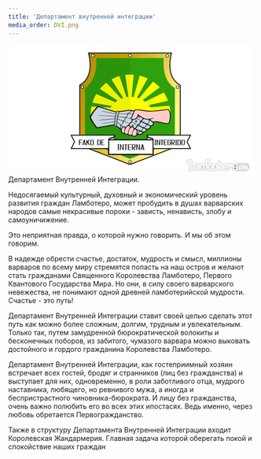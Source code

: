 ```yaml
---
title: 'Департамент внутренней интеграции'
media_order: DVI.png
---
```


[![](DVI.png)](http://lambopedia.ru/svyashennoe-korolevstvo-lambotero/nashi-ministerstva/departament-vnutrennei-integracii/gerb-departamenta-vnutrennei-integracii)
Департамент Внутренней Интеграции.

Недосягаемый культурный, духовный и экономический уровень развития граждан Ламботеро, может пробудить в душах варварских народов самые некрасивые пороки - зависть, ненависть, злобу и самоуничижение.

Это неприятная правда, о которой нужно говорить. И мы об этом говорим.

В надежде обрести счастье, достаток, мудрость и смысл, миллионы варваров по всему миру стремятся попасть на наш остров и желают стать гражданами Священного Королевства Ламботеро, Первого Квантового Государства Мира. Но они, в силу своего варварского невежества, не понимают одной древней ламботерийской мудрости. Счастье - это путь!

Департамент Внутренней Интеграции ставит своей целью сделать этот путь как можно более сложным, долгим, трудным и увлекательным. Только так, путем замудренной бюрократической волокиты и бесконечных поборов, из забитого, чумазого варвара можно выковать достойного и гордого гражданина Королевства Ламботеро.

Департамент Внутренней Интеграции, как гостеприимный хозяин встречает всех гостей, бродяг и странников (лиц без гражданства) и выступает для них, одновременно, в роли заботливого отца, мудрого наставника, любящего, но ревнивого мужа, а иногда и беспристрастного чиновника-бюрократа. И лицу без гражданства, очень важно полюбить его во всех этих ипостасях. Ведь именно, через любовь обретается Первогражданство.

Также в структуру Департамента Внутренней Интеграции входит Королевская Жандармерия.
Главная задача которой оберегать покой и спокойствие наших граждан